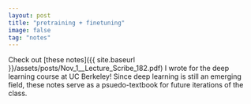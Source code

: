```yaml
---
layout: post
title: "pretraining + finetuning"
image: false
tag: "notes"
---
```


Check out [these notes]({{ site.baseurl }}/assets/posts/Nov_1__Lecture_Scribe_182.pdf) I wrote for the deep learning course at UC Berkeley! Since deep learning is still an emerging field, these notes serve as a psuedo-textbook for future iterations of the class.
